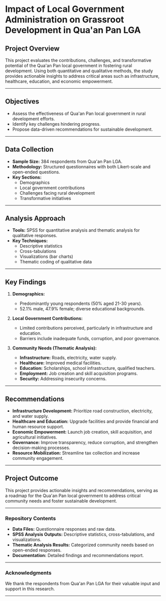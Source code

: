 # **Impact of Local Government Administration on Grassroot Development in Qua'an Pan LGA**

## **Project Overview**  
This project evaluates the contributions, challenges, and transformative potential of the Qua'an Pan local government in fostering rural development. Using both quantitative and qualitative methods, the study provides actionable insights to address critical areas such as infrastructure, healthcare, education, and economic empowerment.

---

## **Objectives**  
- Assess the effectiveness of Qua'an Pan local government in rural development efforts.  
- Identify key challenges hindering progress.  
- Propose data-driven recommendations for sustainable development.  

---

## **Data Collection**  
- **Sample Size:** 384 respondents from Qua'an Pan LGA.  
- **Methodology:** Structured questionnaires with both Likert-scale and open-ended questions.  
- **Key Sections:**
  - Demographics
  - Local government contributions  
  - Challenges facing rural development  
  - Transformative initiatives  

---

## **Analysis Approach**  
- **Tools:** SPSS for quantitative analysis and thematic analysis for qualitative responses.  
- **Key Techniques:**  
  - Descriptive statistics  
  - Cross-tabulations  
  - Visualizations (bar charts)  
  - Thematic coding of qualitative data  

---

## **Key Findings**  
1. **Demographics:**  
   - Predominantly young respondents (50% aged 21-30 years).  
   - 52.1% male, 47.9% female; diverse educational backgrounds.  

2. **Local Government Contributions:**  
   - Limited contributions perceived, particularly in infrastructure and education.  
   - Barriers include inadequate funds, corruption, and poor governance.  

3. **Community Needs (Thematic Analysis):**  
   - **Infrastructure:** Roads, electricity, water supply.  
   - **Healthcare:** Improved medical facilities.  
   - **Education:** Scholarships, school infrastructure, qualified teachers.  
   - **Employment:** Job creation and skill acquisition programs.  
   - **Security:** Addressing insecurity concerns.  

---

## **Recommendations**  
- **Infrastructure Development:** Prioritize road construction, electricity, and water supply.  
- **Healthcare and Education:** Upgrade facilities and provide financial and human resource support.  
- **Economic Empowerment:** Launch job creation, skill acquisition, and agricultural initiatives.  
- **Governance:** Improve transparency, reduce corruption, and strengthen decision-making processes.  
- **Resource Mobilization:** Streamline tax collection and increase community engagement.  

---

## **Project Outcome**  
This project provides actionable insights and recommendations, serving as a roadmap for the Qua'an Pan local government to address critical community needs and foster sustainable development.

---

### **Repository Contents**  
- **Data Files:** Questionnaire responses and raw data.  
- **SPSS Analysis Outputs:** Descriptive statistics, cross-tabulations, and visualizations.  
- **Thematic Analysis Results:** Categorized community needs based on open-ended responses.  
- **Documentation:** Detailed findings and recommendations report.  

---

### **Acknowledgments**  
We thank the respondents from Qua'an Pan LGA for their valuable input and support in this research.

---
